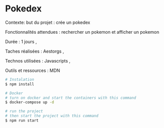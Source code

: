 # Pokedex

Contexte: but du projet : crée un pokedex

Fonctionnalités attendues : rechercher un pokemon et afficher un pokemon 

Durée : 1 jours ,

Taches réalisées : Aestorgs ,

Technos utilisées : Javascripts ,

Outils et ressources :  MDN 


```bash
# Instalation 
$ npm install 
```

```bash
# Docker
# turn on docker and start the containers with this command
$ docker-compose up -d 
```

```bash
# run the project
# then start the project with this command
$ npm run start

```
